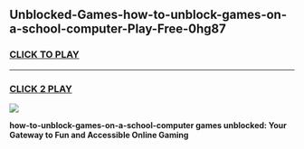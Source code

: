 
## Unblocked-Games-how-to-unblock-games-on-a-school-computer-Play-Free-0hg87
<h3>
<a href="https://premium76.site?title=how-to-unblock-games-on-a-school-computer&ref=20A">CLICK TO PLAY</a></h3>
<hr>

<h3>
<a href="https://premium76.site?title=how-to-unblock-games-on-a-school-computer&ref=20A">CLICK 2 PLAY</a>
  
</h3>

<a href="https://premium76.site?title=how-to-unblock-games-on-a-school-computer&ref=20A"><img src="https://clearcache.store/games.png"></a>


**how-to-unblock-games-on-a-school-computer games unblocked: Your Gateway to Fun and Accessible Online Gaming**
